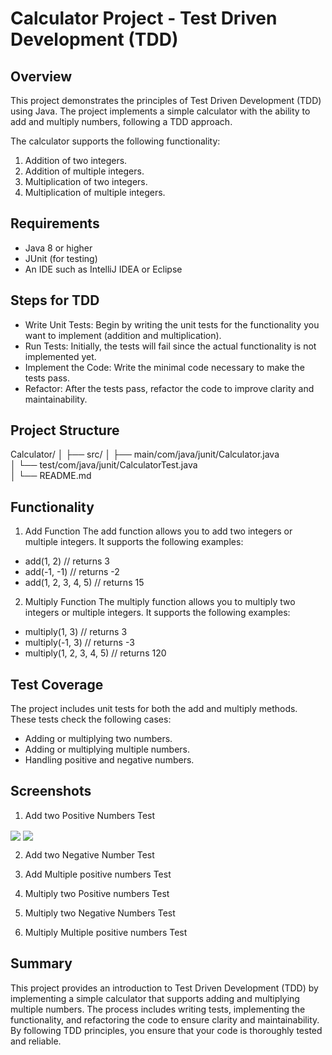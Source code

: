 # Calculator Project - Test Driven Development (TDD)

##  Overview

This project demonstrates the principles of Test Driven Development (TDD) using Java. The project implements a simple calculator with the ability to add and multiply numbers, following a TDD approach.

The calculator supports the following functionality:

1. Addition of two integers.
2. Addition of multiple integers.
3. Multiplication of two integers.
4. Multiplication of multiple integers.


## Requirements
- Java 8 or higher
- JUnit (for testing)
- An IDE such as IntelliJ IDEA or Eclipse


## Steps for TDD
- Write Unit Tests: Begin by writing the unit tests for the functionality you want to implement (addition and multiplication).
- Run Tests: Initially, the tests will fail since the actual functionality is not implemented yet.
- Implement the Code: Write the minimal code necessary to make the tests pass.
- Refactor: After the tests pass, refactor the code to improve clarity and maintainability.

## Project Structure
Calculator/
│
├── src/
│   ├── main/com/java/junit/Calculator.java         
│   └── test/com/java/junit/CalculatorTest.java     
│
└── README.md        

## Functionality

1. Add Function
The add function allows you to add two integers or multiple integers. It supports the following examples:
- add(1, 2)      // returns 3
- add(-1, -1)    // returns -2
- add(1, 2, 3, 4, 5)  // returns 15


2.  Multiply Function
The multiply function allows you to multiply two integers or multiple integers. It supports the following examples:
- multiply(1, 3)       // returns 3
- multiply(-1, 3)      // returns -3
- multiply(1, 2, 3, 4, 5)  // returns 120


## Test Coverage
The project includes unit tests for both the add and multiply methods. These tests check the following cases:

- Adding or multiplying two numbers.
- Adding or multiplying multiple numbers.
- Handling positive and negative numbers.


## Screenshots
1. Add two Positive Numbers Test
  <img src="https://github.com/user-attachments/assets/062aff08-1769-4320-abdf-31f785eaf6f1" style="vertical-align:middle;" /> 
  <img src="https://github.com/user-attachments/assets/e135ab90-93af-47e0-9cd0-ae5614f0456c" style="vertical-align:middle;" />

2. Add two Negative Number Test
   
3. Add Multiple positive numbers Test
   
4. Multiply two Positive numbers Test
   
5. Multiply two Negative Numbers Test
    
6. Multiply Multiple positive numbers Test

## Summary
This project provides an introduction to Test Driven Development (TDD) by implementing a simple calculator that supports adding and multiplying multiple numbers. The process includes writing tests, implementing the functionality, and refactoring the code to ensure clarity and maintainability. By following TDD principles, you ensure that your code is thoroughly tested and reliable.
